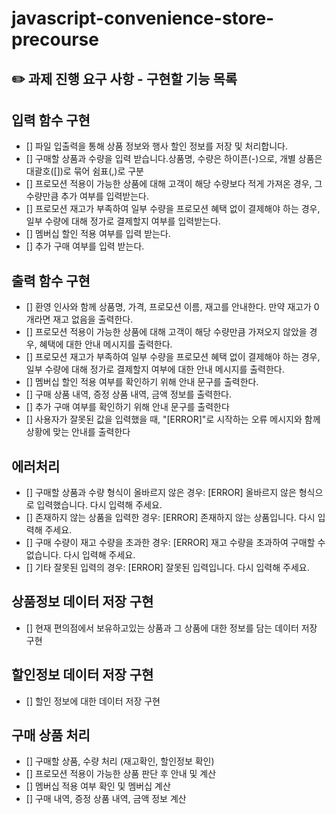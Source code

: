 # javascript-convenience-store-precourse

## ✏️ 과제 진행 요구 사항 - 구현할 기능 목록

## 입력 함수 구현

- [] 파일 입출력을 통해 상품 정보와 행사 할인 정보를 저장 및 처리합니다.
- [] 구매할 상품과 수량을 입력 받습니다.상품명, 수량은 하이픈(-)으로, 개별 상품은 대괄호([])로 묶어 쉼표(,)로 구분
- [] 프로모션 적용이 가능한 상품에 대해 고객이 해당 수량보다 적게 가져온 경우, 그 수량만큼 추가 여부를 입력받는다.
- [] 프로모션 재고가 부족하여 일부 수량을 프로모션 혜택 없이 결제해야 하는 경우, 일부 수량에 대해 정가로 결제할지 여부를 입력받는다.
- [] 멤버십 할인 적용 여부를 입력 받는다.
- [] 추가 구매 여부를 입력 받는다.

## 출력 함수 구현

- [] 환영 인사와 함께 상품명, 가격, 프로모션 이름, 재고를 안내한다. 만약 재고가 0개라면 재고 없음을 출력한다.
- [] 프로모션 적용이 가능한 상품에 대해 고객이 해당 수량만큼 가져오지 않았을 경우, 혜택에 대한 안내 메시지를 출력한다.
- [] 프로모션 재고가 부족하여 일부 수량을 프로모션 혜택 없이 결제해야 하는 경우, 일부 수량에 대해 정가로 결제할지 여부에 대한 안내 메시지를 출력한다.
- [] 멤버십 할인 적용 여부를 확인하기 위해 안내 문구를 출력한다.
- [] 구매 상품 내역, 증정 상품 내역, 금액 정보를 출력한다.
- [] 추가 구매 여부를 확인하기 위해 안내 문구를 출력한다
- [] 사용자가 잘못된 값을 입력했을 때, "[ERROR]"로 시작하는 오류 메시지와 함께 상황에 맞는 안내를 출력한다

## 에러처리

- [] 구매할 상품과 수량 형식이 올바르지 않은 경우: [ERROR] 올바르지 않은 형식으로 입력했습니다. 다시 입력해 주세요.
- [] 존재하지 않는 상품을 입력한 경우: [ERROR] 존재하지 않는 상품입니다. 다시 입력해 주세요.
- [] 구매 수량이 재고 수량을 초과한 경우: [ERROR] 재고 수량을 초과하여 구매할 수 없습니다. 다시 입력해 주세요.
- [] 기타 잘못된 입력의 경우: [ERROR] 잘못된 입력입니다. 다시 입력해 주세요.

## 상품정보 데이터 저장 구현

- [] 현재 편의점에서 보유하고있는 상품과 그 상품에 대한 정보를 담는 데이터 저장 구현

## 할인정보 데이터 저장 구현

- [] 할인 정보에 대한 데이터 저장 구현

## 구매 상품 처리

- [] 구매할 상품, 수량 처리 (재고확인, 할인정보 확인)
- [] 프로모션 적용이 가능한 상품 판단 후 안내 및 계산
- [] 멤버십 적용 여부 확인 및 멤버십 계산
- [] 구매 내역, 증정 상품 내역, 금액 정보 계산
